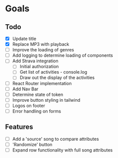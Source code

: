# Goals

## Todo
- [x] Update title
- [x] Replace MP3 with playback
- [ ] Improve the loading of genres
- [ ] Add logging to determine loading of components
- [ ] Add Strava integration
  - [ ] Initial authorization
  - [ ] Get list of activities - console.log
  - [ ] Draw out the display of the activities
- [ ] React Router implementation
- [ ] Add Nav Bar
- [ ] Determine state of token
- [ ] Improve button styling in tailwind
- [ ] Logos on footer
- [ ] Error handling on forms

## Features
- [ ] Add a 'source' song to compare attributes
- [ ] 'Randomize' button
- [ ] Expand row functionality with full song attributes

